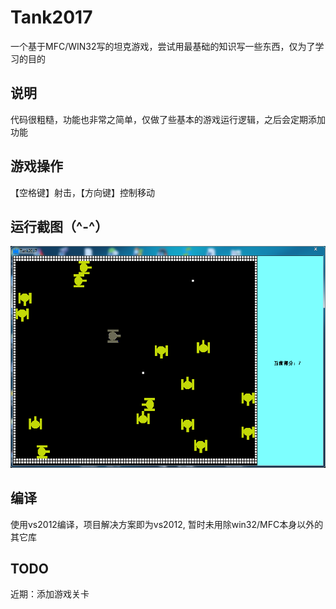 # Tank2017
一个基于MFC/WIN32写的坦克游戏，尝试用最基础的知识写一些东西，仅为了学习的目的

## 说明
代码很粗糙，功能也非常之简单，仅做了些基本的游戏运行逻辑，之后会定期添加功能

## 游戏操作
【空格键】射击，【方向键】控制移动


## 运行截图（^-^）
![image](https://raw.githubusercontent.com/shanql/Tank2017/master/tank2017.png)

## 编译 ##
使用vs2012编译，项目解决方案即为vs2012, 暂时未用除win32/MFC本身以外的其它库

## TODO ##
近期：添加游戏关卡
